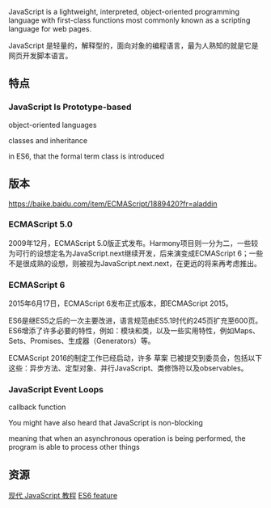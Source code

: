 JavaScript is a lightweight, interpreted, object-oriented programming language with first-class functions most commonly known as a scripting language for web pages.

JavaScript 是轻量的，解释型的，面向对象的编程语言，最为人熟知的就是它是网页开发脚本语言。


## 特点
### JavaScript Is Prototype-based

object-oriented languages

classes and inheritance

in ES6, that the formal term class is introduced


## 版本
https://baike.baidu.com/item/ECMAScript/1889420?fr=aladdin

### ECMAScript 5.0
2009年12月，ECMAScript 5.0版正式发布。Harmony项目则一分为二，一些较为可行的设想定名为JavaScript.next继续开发，后来演变成ECMAScript 6；一些不是很成熟的设想，则被视为JavaScript.next.next，在更远的将来再考虑推出。

### ECMAScript 6
2015年6月17日，ECMAScript 6发布正式版本，即ECMAScript 2015。

ES6是继ES5之后的一次主要改进，语言规范由ES5.1时代的245页扩充至600页。ES6增添了许多必要的特性，例如：模块和类，以及一些实用特性，例如Maps、Sets、Promises、生成器（Generators）等。

ECMAScript 2016的制定工作已经启动，许多 草案 已被提交到委员会，包括以下这些：异步方法、定型对象、并行JavaScript、类修饰符以及observables。


### JavaScript Event Loops

callback function

You might have also heard that JavaScript is non-blocking

meaning that when an asynchronous operation is being performed, the program is able to process other things


## 资源
[现代 JavaScript 教程](https://zh.javascript.info/)
[ES6 feature](https://github.com/lukehoban/es6features#readme)
